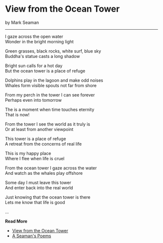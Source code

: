 # View from the Ocean Tower

by Mark Seaman

---

I gaze across the open water<br>
Wonder in the bright morning light

Green grasses, black rocks, white surf, blue sky<br>
Buddha's statue casts a long shadow

Bright sun calls for a hot day<br>
But the ocean tower is a place of refuge

Dolphins play in the lagoon and make odd noises<br>
Whales form visible spouts not far from shore

From my perch in the tower I can see forever<br>
Perhaps even into tomorrow

The is a moment when time touches eternity<br>
That is now!

From the tower I see the world as it truly is<br>
Or at least from another viewpoint

This tower is a place of refuge <br>
A retreat from the concerns of real life

This is my happy place<br>
Where I flee when life is cruel

From the ocean tower I gaze across the water<br>
And watch as the whales play offshore

Some day I must leave this tower<br>
And enter back into the real world

Just knowing that the ocean tower is there<br>
Lets me know that life is good


...

**Read More**

* [View from the Ocean Tower](https://seamansguide.com/book/poem/OceanTower.md)
* [A Seaman's Poems](https://seamansguide.com/book/3)

